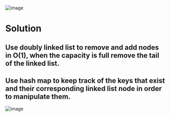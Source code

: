 ![image](https://user-images.githubusercontent.com/53051383/194937653-1e46c448-8b9c-45bd-8290-b2adb987adc1.png)

# Solution
## Use doubly linked list to remove and add nodes in O(1), when the capacity is full remove the tail of the linked list.

## Use hash map to keep track of the keys that exist and their corresponding linked list node in order to manipulate them. 

![image](https://user-images.githubusercontent.com/53051383/194938108-80cbc3cc-1562-41e8-974d-af9fab2a0f17.png)
